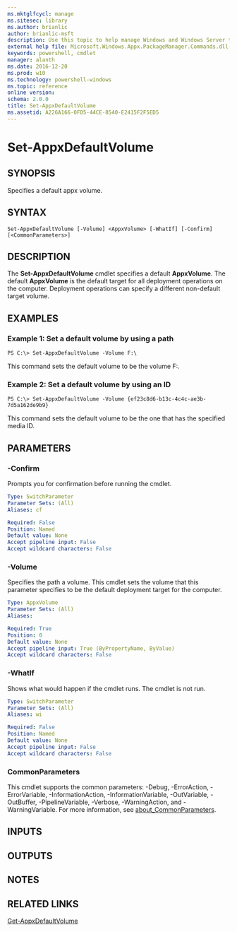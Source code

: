 ```yaml
---
ms.mktglfcycl: manage
ms.sitesec: library
ms.author: brianlic
author: brianlic-msft
description: Use this topic to help manage Windows and Windows Server technologies with Windows PowerShell.
external help file: Microsoft.Windows.Appx.PackageManager.Commands.dll-Help.xml
keywords: powershell, cmdlet
manager: alanth
ms.date: 2016-12-20
ms.prod: w10
ms.technology: powershell-windows
ms.topic: reference
online version: 
schema: 2.0.0
title: Set-AppxDefaultVolume
ms.assetid: A226A166-0FD5-44CE-8540-E2415F2F5ED5
---
```


# Set-AppxDefaultVolume

## SYNOPSIS
Specifies a default appx volume.

## SYNTAX

```
Set-AppxDefaultVolume [-Volume] <AppxVolume> [-WhatIf] [-Confirm] [<CommonParameters>]
```

## DESCRIPTION
The **Set-AppxDefaultVolume** cmdlet specifies a default **AppxVolume**.
The default **AppxVolume** is the default target for all deployment operations on the computer.
Deployment operations can specify a different non-default target volume.

## EXAMPLES

### Example 1: Set a default volume by using a path
```
PS C:\> Set-AppxDefaultVolume -Volume F:\
```

This command sets the default volume to be the volume F:\.

### Example 2: Set a default volume by using an ID
```
PS C:\> Set-AppxDefaultVolume -Volume {ef23c8d6-b13c-4c4c-ae3b-7d5a162de9b9}
```

This command sets the default volume to be the one that has the specified media ID.

## PARAMETERS

### -Confirm
Prompts you for confirmation before running the cmdlet.

```yaml
Type: SwitchParameter
Parameter Sets: (All)
Aliases: cf

Required: False
Position: Named
Default value: None
Accept pipeline input: False
Accept wildcard characters: False
```

### -Volume
Specifies the path a volume.
This cmdlet sets the volume that this parameter specifies to be the default deployment target for the computer.

```yaml
Type: AppxVolume
Parameter Sets: (All)
Aliases: 

Required: True
Position: 0
Default value: None
Accept pipeline input: True (ByPropertyName, ByValue)
Accept wildcard characters: False
```

### -WhatIf
Shows what would happen if the cmdlet runs. The cmdlet is not run.

```yaml
Type: SwitchParameter
Parameter Sets: (All)
Aliases: wi

Required: False
Position: Named
Default value: None
Accept pipeline input: False
Accept wildcard characters: False
```

### CommonParameters
This cmdlet supports the common parameters: -Debug, -ErrorAction, -ErrorVariable, -InformationAction, -InformationVariable, -OutVariable, -OutBuffer, -PipelineVariable, -Verbose, -WarningAction, and -WarningVariable. For more information, see [about_CommonParameters](http://go.microsoft.com/fwlink/?LinkID=113216).

## INPUTS

## OUTPUTS

## NOTES

## RELATED LINKS

[Get-AppxDefaultVolume](./Get-AppxDefaultVolume.md)

